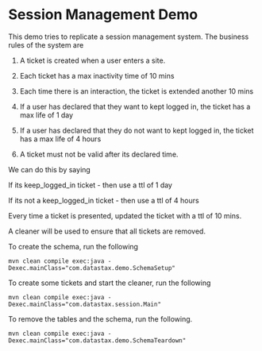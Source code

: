 Session Management Demo
========================

This demo tries to replicate a session management system. The business rules of the system are 

1. A ticket is created when a user enters a site. 

2. Each ticket has a max inactivity time of 10 mins

3. Each time there is an interaction, the ticket is extended another 10 mins

4. If a user has declared that they want to kept logged in, the ticket has a max life of 1 day

5. If a user has declared that they do not want to kept logged in, the ticket has a max life of 4 hours

6. A ticket must not be valid after its declared time. 

We can do this by saying
	
If its keep_logged_in ticket - then use a ttl of 1 day

If its not a keep_logged_in ticket - then use a ttl of 4 hours

Every time a ticket is presented, updated the ticket with a ttl of 10 mins.

A cleaner will be used to ensure that all tickets are removed. 

To create the schema, run the following

	mvn clean compile exec:java -Dexec.mainClass="com.datastax.demo.SchemaSetup"
	
To create some tickets and start the cleaner, run the following 
	
	mvn clean compile exec:java -Dexec.mainClass="com.datastax.session.Main"
	
To remove the tables and the schema, run the following.

    mvn clean compile exec:java -Dexec.mainClass="com.datastax.demo.SchemaTeardown"
    
    